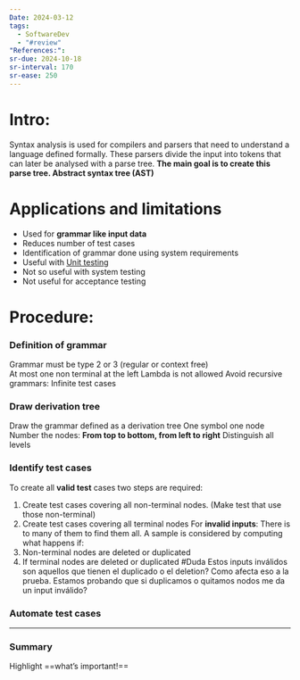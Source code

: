 ```yaml
---
Date: 2024-03-12
tags:
  - SoftwareDev
  - "#review"
"References:":
sr-due: 2024-10-18
sr-interval: 170
sr-ease: 250
---
```

# Intro:
Syntax analysis is used for compilers and parsers that need to understand a language defined formally. These parsers divide the input into tokens that can later be analysed with a parse tree.  **The main goal is to create this parse tree. Abstract syntax tree (AST)**
# Applications and limitations
+ Used for **grammar like input data**
+ Reduces number of test cases
+ Identification of grammar done using system requirements
+ Useful with [Unit testing](20240501%20-%20123051%20-%20Unit%20testing.md) 
+ Not so useful with system testing
+ Not useful for acceptance testing

# Procedure: 
### **Definition** of grammar
Grammar must be type 2 or 3 (regular or context free)	
At most one non terminal at the left
Lambda is not allowed
Avoid recursive grammars: Infinite test cases
### **Draw** derivation tree
Draw the grammar defined as a derivation tree
One symbol one node
Number the nodes: **From top to bottom, from left to right**
Distinguish all levels

### **Identify** test cases
To create all **valid test** cases two steps are required: 
1. Create test cases covering all non-terminal nodes. (Make test that use those non-terminal)
2. Create test cases covering all terminal nodes
For **invalid inputs**: There is to many of them to find them all. A sample is considered by computing what happens if: 
1. Non-terminal nodes are deleted or duplicated
2. If terminal nodes are deleted or duplicated
#Duda Estos inputs inválidos son aquellos que tienen el duplicado o el deletion? Como afecta eso a la prueba. Estamos probando que si duplicamos o quitamos nodos me da un input inválido?
### **Automate** test cases


---
### Summary
Highlight ==what’s important!==
